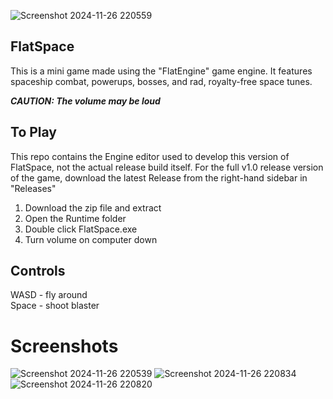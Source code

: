 
![Screenshot 2024-11-26 220559](https://github.com/user-attachments/assets/398f5668-ef66-4738-af28-98355ed17db3)

## FlatSpace

This is a mini game made using the "FlatEngine" game engine.  It features spaceship combat, powerups, bosses, and rad, royalty-free space tunes.

***CAUTION: The volume may be loud***

## To Play ##

This repo contains the Engine editor used to develop this version of FlatSpace, not the actual release build itself.  For the full v1.0 release version of the game, download the latest Release from the right-hand sidebar in "Releases"

1. Download the zip file and extract
2. Open the Runtime folder
3. Double click FlatSpace.exe
4. Turn volume on computer down

## Controls ##

WASD - fly around
<br>
Space - shoot blaster

# Screenshots #

![Screenshot 2024-11-26 220539](https://github.com/user-attachments/assets/4a5a6eba-9e01-430a-afc2-f6383b132eba)
![Screenshot 2024-11-26 220834](https://github.com/user-attachments/assets/47f72d59-41f1-407b-a874-3d7afcaa9d47)
![Screenshot 2024-11-26 220820](https://github.com/user-attachments/assets/519c44a0-daaa-40ee-8aa7-3e7ba505c48b)
